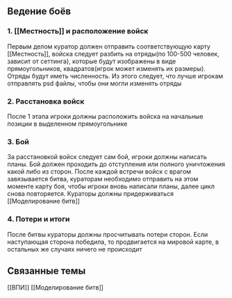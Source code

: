 ## Ведение боёв
### 1. [[Местность]] и расположение войск
Первым делом куратор должен отправить соответствующую карту [[Местность]], войска следует разбить на отряды(по 100-500 человек, зависит от сеттинга), которые будут изображены в виде прямоугольников, квадратов(игрок может изменять их размеры). Отряды будут иметь численность. Из этого следует, что лучше игрокам отправлять psd файлы, чтобы они могли изменять отряды

### 2. Расстановка войск
После 1 этапа игроки должны расположить войска на начальные позиции в выделенном прямоугольнике

### 3. Бой
За расстановкой войск следует сам бой, игроки должны написать планы. Бой должен проходить до отступления или полного уничтожения какой либо из сторон. После каждой встречи войск с врагом завязывается битва, кураторам необходимо отправить на этом моменте карту боя, чтобы игроки вновь написали планы, далее цикл снова повторяется. Кураторы должны придерживаться [[Моделирование битв]]

### 4. Потери и итоги
После битвы кураторы должны просчитывать потери сторон. Если наступающая сторона победила, то продвигается на мировой карте, в остальных же случаях ничего не происходит


## Связанные темы
[[ВПИ]]
[[Моделирование битв]]
